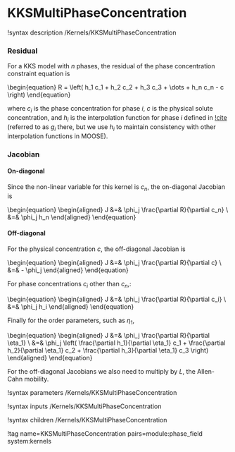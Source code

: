 # KKSMultiPhaseConcentration

!syntax description /Kernels/KKSMultiPhaseConcentration

### Residual

For a KKS model with $n$ phases, the residual of the phase concentration
constraint equation is

\begin{equation}
R = \left( h_1 c_1 + h_2 c_2 + h_3 c_3 + \dots + h_n c_n - c  \right)
\end{equation}

where $c_i$ is the phase concentration for phase $i$, $c$ is the physical solute
concentration, and $h_i$ is the interpolation function for phase $i$ defined in
[!cite](Folch05) (referred to as $g_i$ there, but we use $h_i$ to maintain
consistency with other interpolation functions in MOOSE).

### Jacobian

#### On-diagonal

Since the non-linear variable for this kernel is $c_n$, the on-diagonal Jacobian is

\begin{equation}
\begin{aligned}
J &=& \phi_j \frac{\partial R}{\partial c_n} \\
&=& \phi_j h_n
\end{aligned}
\end{equation}

#### Off-diagonal

For the physical concentration $c$, the off-diagonal Jacobian is

\begin{equation}
\begin{aligned}
J &=& \phi_j \frac{\partial R}{\partial c} \\
&=& - \phi_j
\end{aligned}
\end{equation}

For phase concentrations $c_i$ other than $c_n$,:

\begin{equation}
\begin{aligned}
J &=& \phi_j \frac{\partial R}{\partial c_i} \\
&=& \phi_j h_i
\end{aligned}
\end{equation}

Finally for the order parameters, such as $\eta_1$,

\begin{equation}
\begin{aligned}
J &=& \phi_j \frac{\partial R}{\partial \eta_1} \\
&=& \phi_j \left( \frac{\partial h_1}{\partial \eta_1} c_1 + \frac{\partial h_2}{\partial \eta_1} c_2 +  \frac{\partial h_3}{\partial \eta_1} c_3      \right)
\end{aligned}
\end{equation}

For the off-diagonal Jacobians we also need to multiply by $L$, the Allen-Cahn
mobility.

!syntax parameters /Kernels/KKSMultiPhaseConcentration

!syntax inputs /Kernels/KKSMultiPhaseConcentration

!syntax children /Kernels/KKSMultiPhaseConcentration

!tag name=KKSMultiPhaseConcentration pairs=module:phase_field system:kernels
